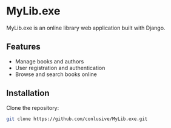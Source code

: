 # MyLib.exe

MyLib.exe is an online library web application built with Django.

## Features

- Manage books and authors
- User registration and authentication
- Browse and search books online

## Installation

Clone the repository:
```bash
git clone https://github.com/conlusive/MyLib.exe.git
